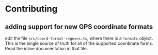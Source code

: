 # Contributing

## adding support for new GPS coordinate formats

edit the file `src/coord-format-regexes.ts`, where there is a `formats` object. This is the single source of truth for all of the supported coordinate forms. Read the inline documentation in that file.

